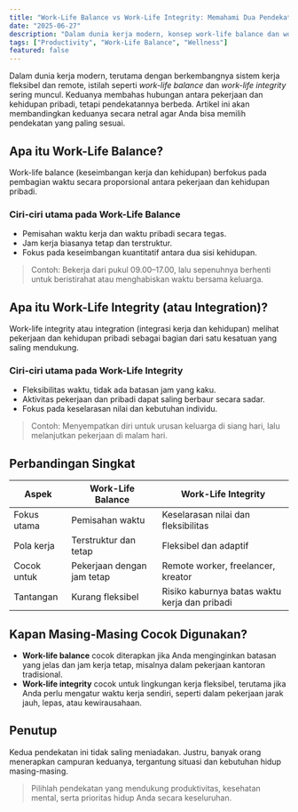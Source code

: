 ```yaml
---
title: "Work-Life Balance vs Work-Life Integrity: Memahami Dua Pendekatan Hidup Modern"
date: "2025-06-27"
description: "Dalam dunia kerja modern, konsep work-life balance dan work-life integrity sering kali menjadi perdebatan. Artikel ini membahas perbedaan antara kedua pendekatan ini dan bagaimana masing-masing dapat diterapkan dalam kehidupan sehari-hari."
tags: ["Productivity", "Work-Life Balance", "Wellness"]
featured: false
---
```


Dalam dunia kerja modern, terutama dengan berkembangnya sistem kerja fleksibel dan remote, istilah seperti _work-life balance_ dan _work-life integrity_ sering muncul. Keduanya membahas hubungan antara pekerjaan dan kehidupan pribadi, tetapi pendekatannya berbeda. Artikel ini akan membandingkan keduanya secara netral agar Anda bisa memilih pendekatan yang paling sesuai.

## Apa itu Work-Life Balance?

Work-life balance (keseimbangan kerja dan kehidupan) berfokus pada pembagian waktu secara proporsional antara pekerjaan dan kehidupan pribadi.

### Ciri-ciri utama pada Work-Life Balance

- Pemisahan waktu kerja dan waktu pribadi secara tegas.
- Jam kerja biasanya tetap dan terstruktur.
- Fokus pada keseimbangan kuantitatif antara dua sisi kehidupan.

> Contoh: Bekerja dari pukul 09.00–17.00, lalu sepenuhnya berhenti untuk beristirahat atau menghabiskan waktu bersama keluarga.

## Apa itu Work-Life Integrity (atau Integration)?

Work-life integrity atau integration (integrasi kerja dan kehidupan) melihat pekerjaan dan kehidupan pribadi sebagai bagian dari satu kesatuan yang saling mendukung.

### Ciri-ciri utama pada Work-Life Integrity

- Fleksibilitas waktu, tidak ada batasan jam yang kaku.
- Aktivitas pekerjaan dan pribadi dapat saling berbaur secara sadar.
- Fokus pada keselarasan nilai dan kebutuhan individu.

> Contoh: Menyempatkan diri untuk urusan keluarga di siang hari, lalu melanjutkan pekerjaan di malam hari.

## Perbandingan Singkat

| Aspek       | Work-Life Balance          | Work-Life Integrity                           |
| ----------- | -------------------------- | --------------------------------------------- |
| Fokus utama | Pemisahan waktu            | Keselarasan nilai dan fleksibilitas           |
| Pola kerja  | Terstruktur dan tetap      | Fleksibel dan adaptif                         |
| Cocok untuk | Pekerjaan dengan jam tetap | Remote worker, freelancer, kreator            |
| Tantangan   | Kurang fleksibel           | Risiko kaburnya batas waktu kerja dan pribadi |

## Kapan Masing-Masing Cocok Digunakan?

- **Work-life balance** cocok diterapkan jika Anda menginginkan batasan yang jelas dan jam kerja tetap, misalnya dalam pekerjaan kantoran tradisional.
- **Work-life integrity** cocok untuk lingkungan kerja fleksibel, terutama jika Anda perlu mengatur waktu kerja sendiri, seperti dalam pekerjaan jarak jauh, lepas, atau kewirausahaan.

## Penutup

Kedua pendekatan ini tidak saling meniadakan. Justru, banyak orang menerapkan campuran keduanya, tergantung situasi dan kebutuhan hidup masing-masing.

> Pilihlah pendekatan yang mendukung produktivitas, kesehatan mental, serta prioritas hidup Anda secara keseluruhan.
